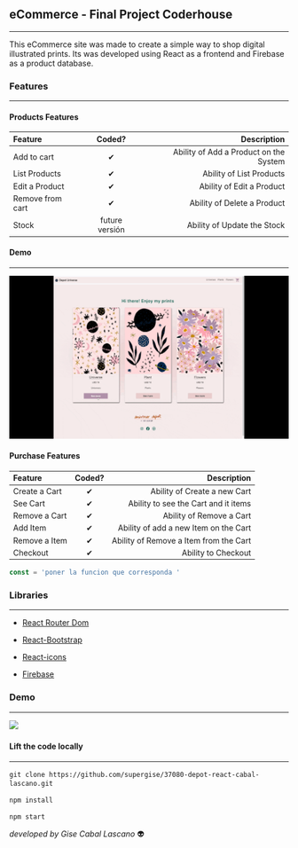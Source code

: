 ## eCommerce - Final Project Coderhouse
-------------

This eCommerce site was made to create a simple way to shop digital illustrated prints.  Its was developed using React as a frontend and Firebase as a product database.


### Features
-------------
#### Products Features

| Feature  | Coded?  | Description |
| :------------ |:---------------:| -----:|
| Add to cart     | ✔ | Ability of Add a Product on the System |
|List Products      | ✔        |   Ability of List Products|
| Edit a Product | ✔        |    Ability of Edit a Product |
| Remove from cart | ✔        |    Ability of Delete a Product |
| Stock | future versión      |   Ability of Update the Stock |

#### Demo
-------------
![](./gitHubAssets/routingDemo1.gif)


#### Purchase Features

| Feature  | Coded?  | Description |
| :------------ |:---------------:| -----:|
| Create a Cart     | ✔ | Ability of Create a new Cart |
|See Cart      | ✔        |   Ability to see the Cart and it items|
| Remove a Cart | ✔        |    Ability of Remove a Cart |
| Add Item | ✔        |    Ability of add a new Item on the Cart |
| Remove a Item | ✔        |    Ability of Remove a Item from the Cart|
| Checkout |  ✔    |   Ability to Checkout |



```javascript 
const = 'poner la funcion que corresponda '
```


### Libraries
-------------

- [ React Router Dom  ]( https://reactrouter.com/en/main )

- [ React-Bootstrap ]( https://react-bootstrap.github.io/ )

- [ React-icons ]( https://react-icons.github.io/react-icons/ )

- [ Firebase ]( https://firebase.google.com/?hl=es )



### Demo
-------------


![](./gitHubAssets/routingDemo.gif)

#### Lift the code locally
-------------

``` 
git clone https://github.com/supergise/37080-depot-react-cabal-lascano.git 
```

```
npm install
```

```
npm start
```



*developed by Gise Cabal Lascano* 👽